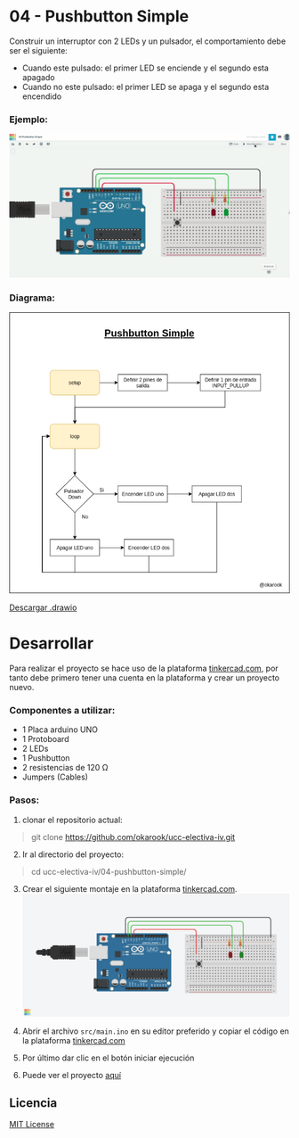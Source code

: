 # 04 - Pushbutton Simple
Construir un interruptor con 2 LEDs y un pulsador, el comportamiento debe ser el siguiente:
- Cuando este pulsado: el primer LED se enciende y el segundo esta apagado
- Cuando no este pulsado: el primer LED se apaga y el segundo esta encendido

### Ejemplo:
![Ejemplo](./assets/operation.gif)

### Diagrama:
![Diagrama](./assets/diagram.png)

[Descargar .drawio](./assets/diagram.drawio)

# Desarrollar

Para realizar el proyecto se hace uso de la plataforma [tinkercad.com](https://www.tinkercad.com/), por tanto debe primero tener una cuenta en la plataforma y crear un proyecto nuevo.

### Componentes a utilizar:
- 1 Placa arduino UNO
- 1 Protoboard
- 2 LEDs
- 1 Pushbutton
- 2 resistencias de 120 Ω
- Jumpers (Cables)

### Pasos:
1. clonar el repositorio actual:
  > git clone https://github.com/okarook/ucc-electiva-iv.git

2. Ir al directorio del proyecto:
  > cd ucc-electiva-iv/04-pushbutton-simple/

3. Crear el siguiente montaje en la plataforma [tinkercad.com](https://www.tinkercad.com/).
![Circuito](./assets/circuitAssembly.png)

4. Abrir el archivo `src/main.ino` en su editor preferido y copiar el código en la plataforma [tinkercad.com](https://www.tinkercad.com/)

5. Por último dar clic en el botón iniciar ejecución

6. Puede ver el proyecto [aquí](https://www.tinkercad.com/things/gi2BvSgIf2S)

## Licencia
[MIT License](./../LICENSE)
